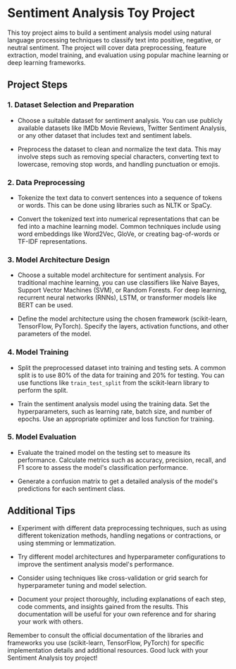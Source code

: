 # Sentiment Analysis Toy Project

This toy project aims to build a sentiment analysis model using natural language processing techniques to classify text into positive, negative, or neutral sentiment. The project will cover data preprocessing, feature extraction, model training, and evaluation using popular machine learning or deep learning frameworks.

## Project Steps

### 1. Dataset Selection and Preparation

- Choose a suitable dataset for sentiment analysis. You can use publicly available datasets like IMDb Movie Reviews, Twitter Sentiment Analysis, or any other dataset that includes text and sentiment labels.

- Preprocess the dataset to clean and normalize the text data. This may involve steps such as removing special characters, converting text to lowercase, removing stop words, and handling punctuation or emojis.

### 2. Data Preprocessing

- Tokenize the text data to convert sentences into a sequence of tokens or words. This can be done using libraries such as NLTK or SpaCy.

- Convert the tokenized text into numerical representations that can be fed into a machine learning model. Common techniques include using word embeddings like Word2Vec, GloVe, or creating bag-of-words or TF-IDF representations.

### 3. Model Architecture Design

- Choose a suitable model architecture for sentiment analysis. For traditional machine learning, you can use classifiers like Naive Bayes, Support Vector Machines (SVM), or Random Forests. For deep learning, recurrent neural networks (RNNs), LSTM, or transformer models like BERT can be used.

- Define the model architecture using the chosen framework (scikit-learn, TensorFlow, PyTorch). Specify the layers, activation functions, and other parameters of the model.

### 4. Model Training

- Split the preprocessed dataset into training and testing sets. A common split is to use 80% of the data for training and 20% for testing. You can use functions like `train_test_split` from the scikit-learn library to perform the split.

- Train the sentiment analysis model using the training data. Set the hyperparameters, such as learning rate, batch size, and number of epochs. Use an appropriate optimizer and loss function for training.

### 5. Model Evaluation

- Evaluate the trained model on the testing set to measure its performance. Calculate metrics such as accuracy, precision, recall, and F1 score to assess the model's classification performance.

- Generate a confusion matrix to get a detailed analysis of the model's predictions for each sentiment class.

## Additional Tips

- Experiment with different data preprocessing techniques, such as using different tokenization methods, handling negations or contractions, or using stemming or lemmatization.

- Try different model architectures and hyperparameter configurations to improve the sentiment analysis model's performance.

- Consider using techniques like cross-validation or grid search for hyperparameter tuning and model selection.

- Document your project thoroughly, including explanations of each step, code comments, and insights gained from the results. This documentation will be useful for your own reference and for sharing your work with others.

Remember to consult the official documentation of the libraries and frameworks you use (scikit-learn, TensorFlow, PyTorch) for specific implementation details and additional resources. Good luck with your Sentiment Analysis toy project!


